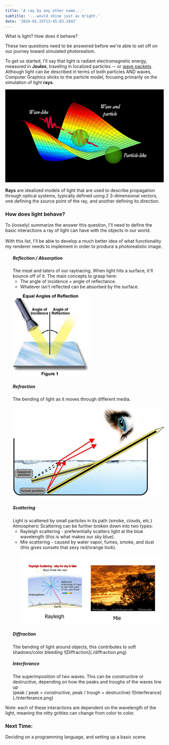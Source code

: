 ```yaml
---
title: 'A ray by any other name...'
subtitle: '...would shine just as bright.'
date: '2019-01-23T13:45:03.284Z'
---
```


What is light? How does it behave?

These two questions need to be answered before we're able to set off on our journey toward simulated photorealism.

To get us started, I'll say that light is radiant electromagnetic energy, measured in <strong> Joules</strong>, traveling in localized particles -- or [wave packets](https://en.wikipedia.org/wiki/Wave_packet). Although light can be described in terms of both particles AND waves, Computer Graphics sticks to the particle model, focusing primarily on the simulation of light <strong>rays</strong>.

![Lightmodels](./light.jpeg)

<strong>Rays</strong> are idealized models of light that are used to describe propagation through optical systems, typically defined using 2 3-dimensional vectors, one defining the source point of the ray, and another defining its direction.

<h3> How does light behave?</h3>
To (loosely) summarize the answer this question, I'll need to define the basic interactions a ray of light can have with the objects in our world.
<br><br>
With this list, I'll be able to develop a much better idea of what functionality my renderer needs to implement in order to produce a photorealistic image.

<ul style="list-style: none">
    <li>
        <h5>Reflection / Absorption</h5>
        The meat and taters of our raytracing. When light hits a surface, it'll bounce off of it. The main concepts to grasp here:
        <ul>
            <li>The angle of incidence = angle of reflectance.</li>
            <li>Whatever isn't reflected can be absorbed by the surface. </li>
        </ul>

![Reflection](./reflection.jpg)

</li>
<li>
<h5>Refraction</h5>
The bending of light as it moves through different media.
</li>

![Refraction2](./refraction2.jpg)

<li>
<h5>Scattering</h5>
Light is scattered by small particles in its path (smoke, clouds, etc.)
Atmospheric Scattering can be further broken down into two types:
<ul>
<li>
Rayleigh scattering - preferentially scatters light at the blue wavelength (this is what makes our sky blue).
</li>
<li>
Mie scattering - caused by water vapor, fumes, smoke, and dust (this gives sunsets that sexy red/orange look).

![Scattering](./scattering.png)

</li>
</ul>
</li>
<li>
<h5>Diffraction</h5>
The bending of light around objects, this contributes to soft shadows/color bleeding
![Diffraction](./diffraction.png)
</li>
<li>
<h5>Interferance</h5>
The superimposition of two waves. This can be constructive or destructive, depending on how the peaks and troughs of the waves line up <br>(peak / peak = constructive, peak / trough = destructive)
![Interferance](./interferance.png)
</li>

</ul>

Note: each of these interactions are dependent on the wavelength of the light, meaning the nitty gritties can change from color to color.

<h3>Next Time:</h3> 
Deciding on a programming language, and setting up a basic scene.
<div style="height: 50px"></div>
